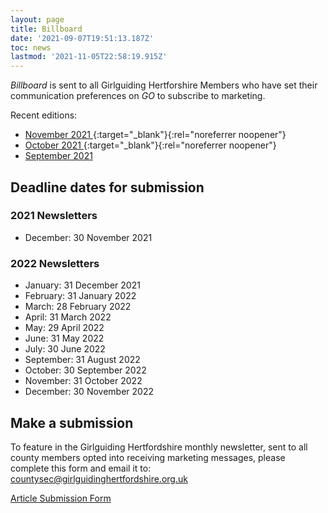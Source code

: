 ```yaml
---
layout: page
title: Billboard
date: '2021-09-07T19:51:13.187Z'
toc: news
lastmod: '2021-11-05T22:58:19.915Z'
---
```


_Billboard_ is sent to all Girlguiding Hertforshire Members who have set their communication preferences on _GO_ to subscribe to marketing.

Recent editions:

- [November 2021 <i class="fa fa-external-link"></i>](https://mailchi.mp/727accb72bee/nov-2021-billboard-6525976){:target="_blank"}{:rel="noreferrer noopener"}
- [October 2021 <i class="fa fa-external-link"></i>](https://mailchi.mp/2efbb058862e/oct-2021-billboard-6520952){:target="_blank"}{:rel="noreferrer noopener"}
- [September 2021 <i class="fa fa-file-pdf-o"></i>](/assets/docs/september-2021-newsletter.pdf)

## Deadline dates for submission
### 2021 Newsletters
- December: 30 November 2021

### 2022 Newsletters
- January: 31 December 2021
- February: 31 January 2022
- March: 28 February 2022
- April: 31 March 2022
- May: 29 April 2022
- June: 31 May 2022
- July: 30 June 2022
- September: 31 August 2022
- October: 30 September 2022
- November: 31 October 2022
- December: 30 November 2022

## Make a submission

To feature in the Girlguiding Hertfordshire monthly newsletter, sent to all county members opted into receiving marketing messages, please complete this form and email it to: [countysec@girlguidinghertfordshire.org.uk](mailto:countysec@girlguidinghertfordshire.org.uk)

<a class="btn-gg" href="/assets/docs/newsletter-article-submission-form.docx"><i class="fa fa-download"></i> Article Submission Form</a>
